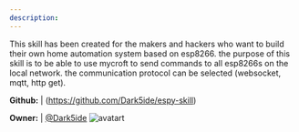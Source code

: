 ```yaml
---
description: 
---
```

This skill has been created for the makers and hackers who want to build their own home automation system based on esp8266. the purpose of this skill is to be able to use mycroft to send commands to all esp8266s on the local network. the communication protocol can be selected (websocket, mqtt, http get).

**Github:** | (https://github.com/Dark5ide/espy-skill)

**Owner:** | [@Dark5ide](https://github.com/Dark5ide) ![avatart](https://avatars3.githubusercontent.com/u/19282290?v=4)

